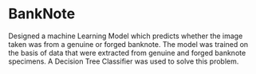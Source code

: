 # BankNote
Designed a machine Learning Model which predicts whether the image taken was from a genuine or forged banknote. The model was trained on the basis of data that were extracted from genuine and forged banknote specimens. A Decision Tree Classifier was used to solve this problem.
